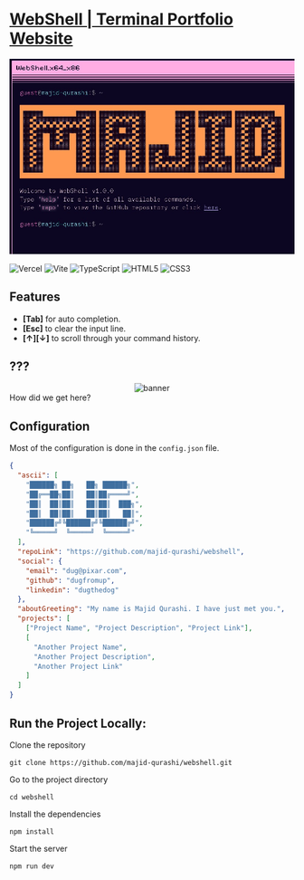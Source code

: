 # [WebShell | Terminal Portfolio Website](https://qurashi.netlify.app/)

<div align="center">
  <img alt="banner" src="https://raw.githubusercontent.com/majid-qurashi/webshell/main/res/banner.png">
</div>

![Vercel](https://img.shields.io/badge/vercel-%23000000.svg?style=for-the-badge&logo=vercel&logoColor=white)
![Vite](https://img.shields.io/badge/vite-%23646CFF.svg?style=for-the-badge&logo=vite&logoColor=white)
![TypeScript](https://img.shields.io/badge/typescript-%23007ACC.svg?style=for-the-badge&logo=typescript&logoColor=white)
![HTML5](https://img.shields.io/badge/html5-%23E34F26.svg?style=for-the-badge&logo=html5&logoColor=white)
![CSS3](https://img.shields.io/badge/css3-%231572B6.svg?style=for-the-badge&logo=css3&logoColor=white)

## Features

- **[Tab]** for auto completion.
- **[Esc]** to clear the input line.
- **[↑][↓]** to scroll through your command history.

## ???

<div align="center">
  <img alt="banner" src="https://raw.githubusercontent.com/majid-qurashi/webshell/main/res/secret.png">
</div>
How did we get here?

## Configuration

Most of the configuration is done in the `config.json` file.

```json
{
  "ascii": [
    "██████╗ ██╗   ██╗ ██████╗",
    "██╔══██╗██║   ██║██╔════╝",
    "██║  ██║██║   ██║██║  ███╗",
    "██║  ██║██║   ██║██║   ██║",
    "██████╔╝╚██████╔╝╚██████╔╝",
    "╚═════╝  ╚═════╝  ╚═════╝"
  ],
  "repoLink": "https://github.com/majid-qurashi/webshell",
  "social": {
    "email": "dug@pixar.com",
    "github": "dugfromup",
    "linkedin": "dugthedog"
  },
  "aboutGreeting": "My name is Majid Qurashi. I have just met you.",
  "projects": [
    ["Project Name", "Project Description", "Project Link"],
    [
      "Another Project Name",
      "Another Project Description",
      "Another Project Link"
    ]
  ]
}
```

## Run the Project Locally:

Clone the repository

```shell
git clone https://github.com/majid-qurashi/webshell.git
```

Go to the project directory

```shell
cd webshell
```

Install the dependencies

```shell
npm install
```

Start the server

```shell
npm run dev
```
